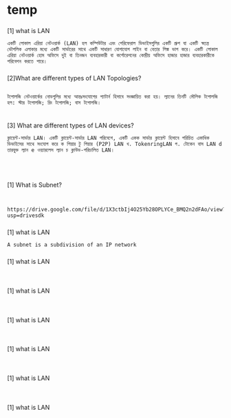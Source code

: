 # temp

###
[1] what is LAN
```
একটি লোকাল এরিয়া নেটওয়ার্ক (LAN) হল কম্পিউটার এবং পেরিফেরাল ডিভাইসগুলির একটি গ্রুপ যা একটি স্বতন্ত্র ভৌগলিক এলাকার মধ্যে একটি সার্ভারের সাথে একটি সাধারণ যোগাযোগ লাইন বা বেতার লিঙ্ক ভাগ করে। একটি লোকাল এরিয়া নেটওয়ার্ক হোম অফিসে দুই বা তিনজন ব্যবহারকারী বা কর্পোরেশনের কেন্দ্রীয় অফিসে হাজার হাজার ব্যবহারকারীকে পরিবেশন করতে পারে।

```


###
[2]What are different types of LAN Topologies?
```

টপোলজি নেটওয়ার্কের নোডগুলির মধ্যে আন্তঃসংযোগের প্যাটার্ন হিসাবে সংজ্ঞায়িত করা হয়। ল্যানের তিনটি মৌলিক টপোলজি হল: স্টার টপোলজি; রিং টপোলজি; বাস টপোলজি।


```

###
[3] What are different types of LAN devices?
```
ক্লায়েন্ট-সার্ভার LAN। একটি ক্লায়েন্ট-সার্ভার LAN পরিবেশে, একটি একক সার্ভার ক্লায়েন্ট হিসাবে পরিচিত একাধিক ডিভাইসের সাথে সংযোগ করে ক পিয়ার টু পিয়ার (P2P) LAN খ. TokenringLAN গ. টোকেন বাস LAN d তারযুক্ত ল্যান e ওয়্যারলেস ল্যান চ ক্লাউড-পরিচালিত LAN।




```

###
[1] What is Subnet?
```


https://drive.google.com/file/d/1X3ctbIj4O25Yb28OPLYCe_BMQ2n2dFAo/view?usp=drivesdk

```

###
[1] what is LAN
```
A subnet is a subdivision of an IP network

```

###
[1] what is LAN
```


```

###
[1] what is LAN
```


```

###
[1] what is LAN
```


```


###
[1] what is LAN
```


```


###
[1] what is LAN
```


```



###
[1] what is LAN
```


```

